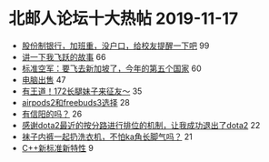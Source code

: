 # 北邮人论坛十大热帖 2019-11-17

- [股份制银行，加班重，没户口，给校友提醒一下吧](https://bbs.byr.cn/article/Job/2064738) 99
- [讲一下我飞跃的故事](https://bbs.byr.cn/article/GoAbroad/367450) 66
- [标准空军：要飞去新加坡了，今年的第五个国家](https://bbs.byr.cn/article/Feeling/3129329) 60
- [电脑出售](https://bbs.byr.cn/article/HardWare/223027) 47
- [有王道！172长腿妹子来征友～](https://bbs.byr.cn/article/Friends/1944000) 35
- [airpods2和freebuds3选择](https://bbs.byr.cn/article/DigiLife/309607) 28
- [有信阳的吗？](https://bbs.byr.cn/article/Henan/361521) 26
- [感谢dota2最近的按分路进行排位的机制，让我成功退出了dota2](https://bbs.byr.cn/article/Dota/957606) 22
- [袜子内裤一起扔洗衣机，不怕ka角长脚气吗？](https://bbs.byr.cn/article/Talking/6164983) 21
- [C++新标准新特性](https://bbs.byr.cn/article/CPP/99483) 9


